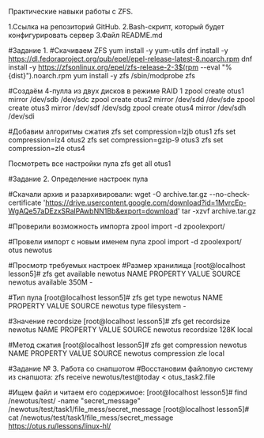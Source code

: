 Практические навыки работы с ZFS.

1.Сcылка на репозиторий GitHub.
2.Bash-скрипт, который будет конфигурировать сервер
3.Файл README.md

#Задание 1.
#Скачиваем ZFS
yum install -y  yum-utils
dnf install -y https://dl.fedoraproject.org/pub/epel/epel-release-latest-8.noarch.rpm
dnf install -y https://zfsonlinux.org/epel/zfs-release-2-3$(rpm --eval "%{dist}").noarch.rpm
yum install -y zfs
/sbin/modprobe zfs

#Создаём 4-пулла из двух дисков в режиме RAID 1
zpool create otus1 mirror /dev/sdb /dev/sdc
zpool create otus2 mirror /dev/sdd /dev/sde
zpool create otus3 mirror /dev/sdf /dev/sdg
zpool create otus4 mirror /dev/sdh /dev/sdi


#Добавим алгоритмы сжатия
zfs set compression=lzjb otus1
zfs set compression=lz4 otus2
zfs set compression=gzip-9 otus3
zfs set compression=zle otus4

Посмотреть все настройки пула
zfs get all otus1

#Задание 2. Определение настроек пула

#Скачали архив и разархивировали:
wget -O archive.tar.gz --no-check-certificate 'https://drive.usercontent.google.com/download?id=1MvrcEp-WgAQe57aDEzxSRalPAwbNN1Bb&export=download'
tar -xzvf archive.tar.gz

#Проверили возможность импорта
zpool import -d zpoolexport/

#Провели импорт с новым именем пула
zpool import -d zpoolexport/ otus newotus


#Просмотр требуемых настроек
#Размер хранилища
[root@localhost lesson5]# zfs get available newotus
NAME     PROPERTY   VALUE  SOURCE
newotus  available  350M   -

#Тип пула
[root@localhost lesson5]# zfs get type newotus
NAME     PROPERTY  VALUE       SOURCE
newotus  type      filesystem  -

#Значение recordsize
[root@localhost lesson5]# zfs get recordsize newotus
NAME     PROPERTY    VALUE    SOURCE
newotus  recordsize  128K     local

#Метод сжатия
[root@localhost lesson5]# zfs get compression newotus
NAME     PROPERTY     VALUE           SOURCE
newotus  compression  zle             local


#Задание № 3. Работа со снапшотом
#Восстановим файловую систему из снапшота:
zfs receive newotus/test@today < otus_task2.file

#Ищем файл и читаем его содержимое:
[root@localhost lesson5]# find /newotus/test/ -name "secret_message"
/newotus/test/task1/file_mess/secret_message
[root@localhost lesson5]# cat /newotus/test/task1/file_mess/secret_message
https://otus.ru/lessons/linux-hl/
